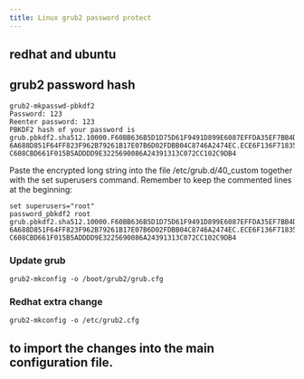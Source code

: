 ```yaml
---
title: Linux grub2 password protect
---
```




## redhat and ubuntu

## grub2 password hash
```
grub2-mkpasswd-pbkdf2
Password: 123
Reenter password: 123
PBKDF2 hash of your password is grub.pbkdf2.sha512.10000.F60BB636B5D1D75D61F9491D899E6087EFFDA35EF7BB4D020FF84253EFDBDD4BC8E56BB3
6A688D851F64FF823F962B79261B17E07B6D02FDBB04C8746A2474EC.ECE6F136F7183505C97F3D30FF4D6AA27EE567D80E1F36E105105472CB2E9ED37A0B5CDD
C608CBD661F015B5ADDDD9E3225690086A24391313C072CC102C9DB4
```
Paste the encrypted long string into the file /etc/grub.d/40_custom together with the set superusers command. Remember to keep the commented lines at the beginning:
```
set superusers="root"
password_pbkdf2 root grub.pbkdf2.sha512.10000.F60BB636B5D1D75D61F9491D899E6087EFFDA35EF7BB4D020FF84253EFDBDD4BC8E56BB3
6A688D851F64FF823F962B79261B17E07B6D02FDBB04C8746A2474EC.ECE6F136F7183505C97F3D30FF4D6AA27EE567D80E1F36E105105472CB2E9ED37A0B5CDD
C608CBD661F015B5ADDDD9E3225690086A24391313C072CC102C9DB4
```

### Update grub
```
grub2-mkconfig -o /boot/grub2/grub.cfg
```

### Redhat extra change
```
grub2-mkconfig -o /etc/grub2.cfg 
```
## to import the changes into the main configuration file.
